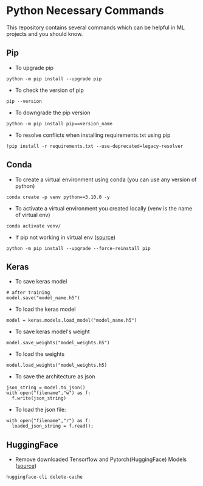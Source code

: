# **Python Necessary Commands**

This repository contains several commands which can be helpful in ML projects and you should know.

## Pip

- To upgrade pip
```
python -m pip install --upgrade pip
```
- To check the version of pip
```
pip --version
```
- To downgrade the pip version
```
python -m pip install pip==version_name
```
- To resolve conflicts when installing requirements.txt using pip
```
!pip install -r requirements.txt --use-deprecated=legacy-resolver
```
## Conda

- To create a virtual environment using conda (you can use any version of python)
```
conda create -p venv python==3.10.0 -y
```
- To activate a virtual environment you created locally (venv is the name of virtual env)
```
conda activate venv/
```
- If pip not working in virtual env ([source](https://stackoverflow.com/questions/37220055/pip-fatal-error-in-launcher-unable-to-create-process-using))
```
python -m pip install --upgrade --force-reinstall pip
```
## Keras

- To save keras model
```
# after training
model.save("model_name.h5")
```
- To load the keras model
```
model = keras.models.load_model("model_name.h5")
```
- To save keras model's weight
```
model.save_weights("model_weights.h5")
```
- To load the weights
```
model.load_weights("model_weights.h5)
```
- To save the architecture as json
```
json_string = model.to_json()
with open("filename","w") as f:
  f.write(json_string)
```
- To load the json file:
```
with open("filename","r") as f:
  loaded_json_string = f.read();
```
## HuggingFace

- Remove downloaded Tensorflow and Pytorch(HuggingFace) Models ([source](https://stackoverflow.com/questions/65037368/remove-downloaded-tensorflow-and-pytorchhugging-face-models))
```
huggingface-cli delete-cache
```
